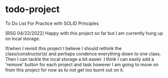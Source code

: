 # todo-project
To Do List For Practice with SOLID Principles

[RSG 04/22/2022]
Happy with this project so far but I am currently hung up on local storage.

If/when I revisit this project I believe I should rethink the class/constructor(s) and perhaps condence everything down to one class. Then I can tackle the local storage a bit easier. I think I can easily add a 'remove' button for each project and task however I am going to move on from this project for now as to not get too burnt out on it.
